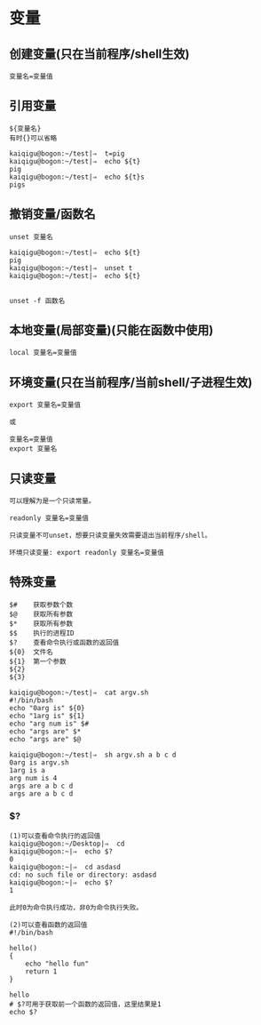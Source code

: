 # 变量


## 创建变量(只在当前程序/shell生效)

```
变量名=变量值
```


## 引用变量

```
${变量名}
有时{}可以省略

kaiqigu@bogon:~/test|⇒  t=pig  
kaiqigu@bogon:~/test|⇒  echo ${t}
pig
kaiqigu@bogon:~/test|⇒  echo ${t}s
pigs
```


## 撤销变量/函数名

```
unset 变量名

kaiqigu@bogon:~/test|⇒  echo ${t} 
pig
kaiqigu@bogon:~/test|⇒  unset t
kaiqigu@bogon:~/test|⇒  echo ${t}


unset -f 函数名
```


## 本地变量(局部变量)(只能在函数中使用)

```
local 变量名=变量值
```


## 环境变量(只在当前程序/当前shell/子进程生效)

```
export 变量名=变量值

或

变量名=变量值
export 变量名
```


## 只读变量

```
可以理解为是一个只读常量。

readonly 变量名=变量值

只读变量不可unset，想要只读变量失效需要退出当前程序/shell。

环境只读变量: export readonly 变量名=变量值
```


## 特殊变量

```
$#    获取参数个数
$@    获取所有参数
$*    获取所有参数
$$    执行的进程ID
$?    查看命令执行或函数的返回值
${0}  文件名
${1}  第一个参数
${2}
${3}

kaiqigu@bogon:~/test|⇒  cat argv.sh 
#!/bin/bash
echo "0arg is" ${0}
echo "1arg is" ${1}
echo "arg num is" $#
echo "args are" $*
echo "args are" $@

kaiqigu@bogon:~/test|⇒  sh argv.sh a b c d
0arg is argv.sh
1arg is a
arg num is 4
args are a b c d
args are a b c d
```

### $?

```
(1)可以查看命令执行的返回值
kaiqigu@bogon:~/Desktop|⇒  cd
kaiqigu@bogon:~|⇒  echo $?
0
kaiqigu@bogon:~|⇒  cd asdasd
cd: no such file or directory: asdasd
kaiqigu@bogon:~|⇒  echo $?
1

此时0为命令执行成功，非0为命令执行失败。
```

```
(2)可以查看函数的返回值
#!/bin/bash

hello()
{
	echo "hello fun"
	return 1
}

hello
# $?可用于获取前一个函数的返回值，这里结果是1
echo $?
```
